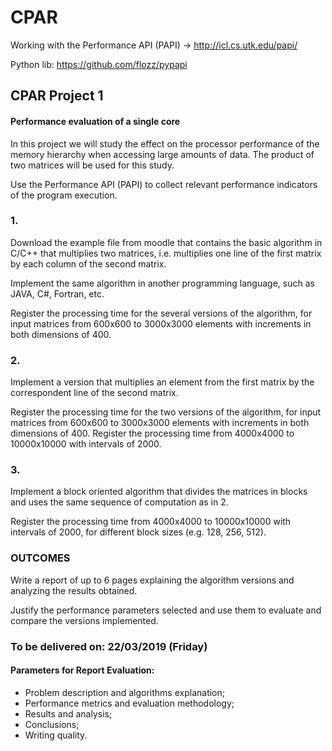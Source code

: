 # CPAR
Working with the Performance API (PAPI) -> http://icl.cs.utk.edu/papi/

Python lib: https://github.com/flozz/pypapi

## CPAR Project 1
#### Performance evaluation of a single core

In this project we will study the effect on the processor performance of the memory hierarchy when accessing large amounts of data. The product of two matrices will be used for this study.

Use the Performance API (PAPI) to collect relevant performance indicators of the program execution.

### 1. 

Download the example file from moodle that contains the basic algorithm in C/C++ that multiplies two  matrices,  i.e.  multiplies one  line  of  the  first  matrix  by  each  column  of  the second  matrix. 

Implement  the  same  algorithm  in another  programming language,  such  as JAVA, C#, Fortran, etc.

Register the  processing  time  for  the several versions  of  the  algorithm,  for  input  matrices from 600x600 to 3000x3000 elements with increments in both dimensions of 400.

### 2.

Implement   a   version   that   multiplies   an   element   from   the   first   matrix   by   the correspondent line of the second matrix. 

Register the processing time for the two versions of the algorithm, for input matrices from 600x600 to 3000x3000 elements with increments in both dimensions of 400. Register the processing time from 4000x4000 to 10000x10000 with intervals of 2000.


### 3. 

Implement a block oriented algorithm that divides the matrices in blocks and uses the same sequence of computation as in 2.

Register  the  processing  time  from  4000x4000  to  10000x10000  with  intervals  of  2000, for different block sizes (e.g. 128, 256, 512).

### OUTCOMES

Write a report of up to 6 pages explaining the algorithm versions and analyzing the results obtained.

Justify  the  performance  parameters  selected  and  use  them  to  evaluate and compare the versions implemented. 

### To be delivered on: 22/03/2019 (Friday)

#### Parameters for Report Evaluation:

- Problem description and algorithms explanation;
- Performance metrics and evaluation methodology;
- Results and analysis;
- Conclusions;
- Writing quality.
